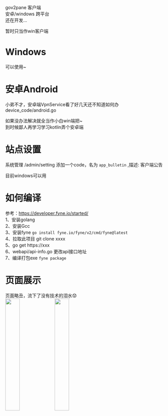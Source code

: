 gov2pane 客户端  
安卓/windows 跨平台    
还在开发...  

暂时只当作win客户端

# Windows  
可以使用~ 


# 安卓Android
小弟不才，安卓端VpnService看了好几天还不知道如何办 device_code/android.go  

如果没办法解决就全当作小白win端把~  
到时候鄙人再学习学习kotlin弄个安卓端  



# 站点设置  
系统管理 /admin/setting  添加一个code，名为 `app_bulletin` ,描述: 客户端公告  

目前windows可以用  

# 如何编译 
参考：https://developer.fyne.io/started/  
1、安装golang   
2、安装Gcc  
3、安装fyne `go install fyne.io/fyne/v2/cmd/fyne@latest`  
4、拉取此项目 git clone xxxx  
5、go get https://xxx  
6、webapi/api-info.go 更改api接口地址  
7、编译打包exe `fyne package`  

# 页面展示  
页面略丑，流下了没有技术的泪水😟    
<img src="https://github.com/pingProMax/GoV2App/blob/main/1.png?raw=true" width="30%">
<img src="https://github.com/pingProMax/GoV2App/blob/main/2.png?raw=true" width="30%">